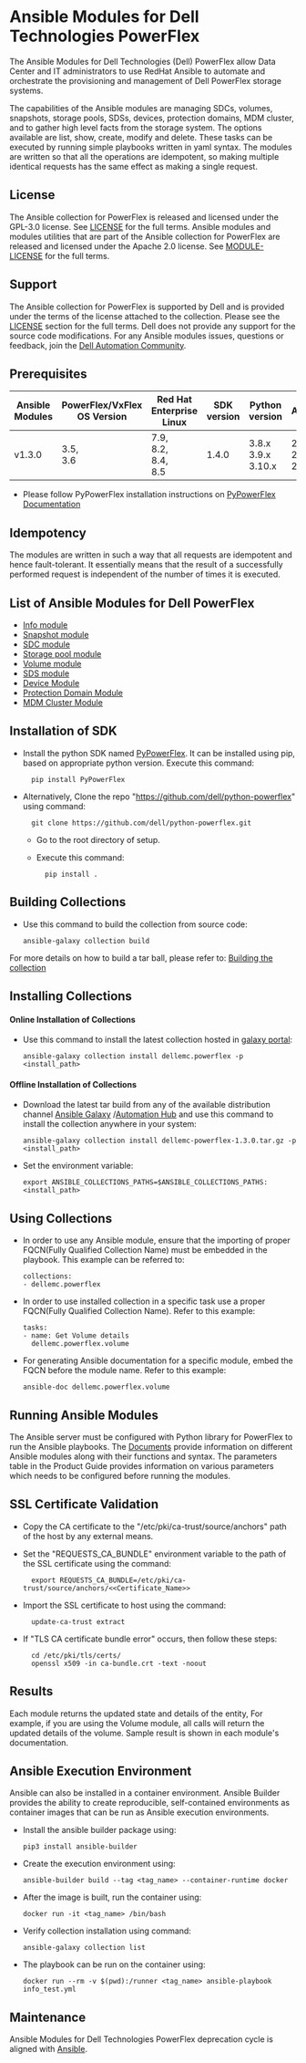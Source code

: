 # Ansible Modules for Dell Technologies PowerFlex

The Ansible Modules for Dell Technologies (Dell) PowerFlex allow Data Center and IT administrators to use RedHat Ansible to automate and orchestrate the provisioning and management of Dell PowerFlex storage systems.

The capabilities of the Ansible modules are managing SDCs, volumes, snapshots, storage pools, SDSs, devices, protection domains, MDM cluster, and to gather high level facts from the storage system. The options available are list, show, create, modify and delete. These tasks can be executed by running simple playbooks written in yaml syntax. The modules are written so that all the operations are idempotent, so making multiple identical requests has the same effect as making a single request.

## License
The Ansible collection for PowerFlex is released and licensed under the GPL-3.0 license. See [LICENSE](https://github.com/dell/ansible-powerflex/blob/1.3.0/LICENSE) for the full terms. Ansible modules and modules utilities that are part of the Ansible collection for PowerFlex are released and licensed under the Apache 2.0 license. See [MODULE-LICENSE](https://github.com/dell/ansible-powerflex/blob/1.3.0/MODULE-LICENSE) for the full terms.

## Support
The Ansible collection for PowerFlex is supported by Dell and is provided under the terms of the license attached to the collection. Please see the [LICENSE](#license) section for the full terms. Dell does not provide any support for the source code modifications. For any Ansible modules issues, questions or feedback, join the [Dell Automation Community](https://www.dell.com/community/Automation/bd-p/Automation).


## Prerequisites

| **Ansible Modules** | **PowerFlex/VxFlex OS Version** | **Red Hat Enterprise Linux**| **SDK version** | **Python version** | **Ansible**              |
|---------------------|-----------------------|------------------------------|-------|--------------------|--------------------------|
| v1.3.0 | 3.5, <br> 3.6 |7.9, <br>8.2, <br>8.4, <br>8.5 | 1.4.0 | 3.8.x <br> 3.9.x <br> 3.10.x | 2.11 <br> 2.12 <br> 2.13 |

  * Please follow PyPowerFlex installation instructions on [PyPowerFlex Documentation](https://github.com/dell/python-powerflex)
  
## Idempotency
The modules are written in such a way that all requests are idempotent and hence fault-tolerant. It essentially means that the result of a successfully performed request is independent of the number of times it is executed.

## List of Ansible Modules for Dell PowerFlex
  * [Info module](https://github.com/dell/ansible-powerflex/blob/1.3.0/docs/Product%20Guide.md#info-module)
  * [Snapshot module](https://github.com/dell/ansible-powerflex/blob/1.3.0/docs/Product%20Guide.md#snapshot-module)
  * [SDC module](https://github.com/dell/ansible-powerflex/blob/1.3.0/docs/Product%20Guide.md#sdc-module)
  * [Storage pool module](https://github.com/dell/ansible-powerflex/blob/1.3.0/docs/Product%20Guide.md#storage-pool-module)
  * [Volume module](https://github.com/dell/ansible-powerflex/blob/1.3.0/docs/Product%20Guide.md#volume-module)
  * [SDS module](https://github.com/dell/ansible-powerflex/blob/1.3.0/docs/Product%20Guide.md#sds-module)
  * [Device Module](https://github.com/dell/ansible-powerflex/blob/1.3.0/docs/Product%20Guide.md#device-module)
  * [Protection Domain Module](https://github.com/dell/ansible-powerflex/blob/1.3.0/docs/Product%20Guide.md#protection-domain-module)
  * [MDM Cluster Module](https://github.com/dell/ansible-powerflex/blob/1.3.0/docs/Product%20Guide.md#mdm-cluster-module)

## Installation of SDK
* Install the python SDK named [PyPowerFlex](https://pypi.org/project/PyPowerFlex/). It can be installed using pip, based on appropriate python version. Execute this command:

        pip install PyPowerFlex
* Alternatively, Clone the repo "https://github.com/dell/python-powerflex"
   using command:
   
        git clone https://github.com/dell/python-powerflex.git
    * Go to the root directory of setup.
    * Execute this command:
      
            pip install .
## Building Collections
  * Use this command to build the collection from source code:

        ansible-galaxy collection build

   For more details on how to build a tar ball, please refer to: [Building the collection](https://docs.ansible.com/ansible/latest/dev_guide/developing_collections_distributing.html#building-your-collection-tarball)

## Installing Collections

#### Online Installation of Collections
  * Use this command to install the latest collection hosted in [galaxy portal](https://galaxy.ansible.com/dellemc/powerflex):

        ansible-galaxy collection install dellemc.powerflex -p <install_path>

#### Offline Installation of Collections

  * Download the latest tar build from any of the available distribution channel [Ansible Galaxy](https://galaxy.ansible.com/dellemc/powerflex) /[Automation Hub](https://console.redhat.com/ansible/automation-hub/repo/published/dellemc/powerflex) and use this command to install the collection anywhere in your system:
 
        ansible-galaxy collection install dellemc-powerflex-1.3.0.tar.gz -p <install_path>

  * Set the environment variable:
  
        export ANSIBLE_COLLECTIONS_PATHS=$ANSIBLE_COLLECTIONS_PATHS:<install_path>
 
## Using Collections

  * In order to use any Ansible module, ensure that the importing of proper FQCN(Fully Qualified Collection Name) must be embedded in the playbook.
   This example can be referred to:
 
        collections:
        - dellemc.powerflex

  * In order to use installed collection in a specific task use a proper FQCN(Fully Qualified Collection Name). Refer to this example:

        tasks:
        - name: Get Volume details
          dellemc.powerflex.volume
    
  * For generating Ansible documentation for a specific module, embed the FQCN  before the module name. Refer to this example:
        
        ansible-doc dellemc.powerflex.volume

## Running Ansible Modules
The Ansible server must be configured with Python library for PowerFlex to run the Ansible playbooks. The [Documents](https://github.com/dell/ansible-powerflex/blob/1.3.0/docs/) provide information on different Ansible modules along with their functions and syntax. The parameters table in the Product Guide provides information on various parameters which needs to be configured before running the modules.

## SSL Certificate Validation

* Copy the CA certificate to the "/etc/pki/ca-trust/source/anchors" path of the host by any external means.
* Set the "REQUESTS_CA_BUNDLE" environment variable to the path of the SSL certificate using the command:

        export REQUESTS_CA_BUNDLE=/etc/pki/ca-trust/source/anchors/<<Certificate_Name>>
* Import the SSL certificate to host using the command:

        update-ca-trust extract
* If "TLS CA certificate bundle error" occurs, then follow these steps:

        cd /etc/pki/tls/certs/
        openssl x509 -in ca-bundle.crt -text -noout    

## Results
Each module returns the updated state and details of the entity, For example, if you are using the Volume module, all calls will return the updated details of the volume. Sample result is shown in each module's documentation.

## Ansible Execution Environment
Ansible can also be installed in a container environment. Ansible Builder provides the ability to create reproducible, self-contained environments as container images that can be run as Ansible execution environments.
* Install the ansible builder package using:

      pip3 install ansible-builder
* Create the execution environment using:

      ansible-builder build --tag <tag_name> --container-runtime docker
* After the image is built, run the container using:

      docker run -it <tag_name> /bin/bash
* Verify collection installation using command:

      ansible-galaxy collection list
* The playbook can be run on the container using:

      docker run --rm -v $(pwd):/runner <tag_name> ansible-playbook info_test.yml

## Maintenance
Ansible Modules for Dell Technologies PowerFlex deprecation cycle is aligned with [Ansible](https://docs.ansible.com/ansible/latest/dev_guide/module_lifecycle.html).
